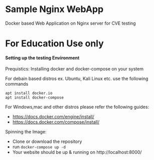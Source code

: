 # Sample Nginx WebApp
Docker based Web Application on Nginx server for CVE testing

# For Education Use only

#### Setting up the testing Environment

Prequistics: Installing docker and docker-compose on your system

For debain based distros ex. Ubuntu, Kali Linux etc. use the following commands

```shell
apt install docker.io
apt install docker-compose
```

For Windows,mac and other distros please refer the following guides:

- https://docs.docker.com/engine/install/
- https://docs.docker.com/compose/install/

Spinning the Image:

- Clone or download the repository
- run `docker-compose up -d`
- Your website should be up & running on http://localhost:8000/

